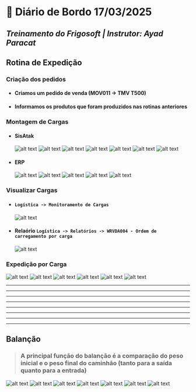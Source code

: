 # 📌 **Diário de Bordo 17/03/2025**
## *Treinamento do Frigosoft | Instrutor: Ayad Paracat*

## Rotina de Expedição

### Criação dos pedidos
- #### Criamos um pedido de venda (MOV011 -> TMV T500)
- #### Informamos os produtos que foram produzidos nas rotinas anteriores

### Montagem de Cargas
- #### SisAtak
    ![alt text](imagens/Screenshot_262.png)
    ![alt text](imagens/Screenshot_263.png)
    ![alt text](imagens/Screenshot_264.png)
    ![alt text](imagens/Screenshot_265.png)
    ![alt text](imagens/Screenshot_266.png)
    ![alt text](imagens/Screenshot_267.png)
    ![alt text](imagens/Screenshot_268.png)

- #### ERP
    ![alt text](imagens/Screenshot_269.png)
    ![alt text](imagens/Screenshot_270.png)
    ![alt text](imagens/Screenshot_271.png)
    ![alt text](imagens/Screenshot_272.png)
    ![alt text](imagens/Screenshot_273.png)

### Visualizar Cargas
- #### `Logística -> Monitoramento de Cargas`
    ![alt text](imagens/Screenshot_274.png)
- #### Relaório `Logística -> Relatórios -> WRVDA004 - Ordem de carregamento por carga`
    ![alt text](imagens/Screenshot_275.png)

### Expedição por Carga
![alt text](imagens/Screenshot_276.png)
![alt text](imagens/Screenshot_277.png)
![alt text](imagens/Screenshot_278.png)
![alt text](imagens/Screenshot_279.png)
![alt text](imagens/Screenshot_280.png)
![alt text](imagens/Screenshot_281.png)

---
---
---
---
---
---
---
---

## Balanção

> ### A principal função do balanção é a comparação do peso inicial e o peso final do caminhão (tanto para a saída quanto para a entrada)

![alt text](imagens/Screenshot_282.png)
![alt text](imagens/Screenshot_283.png)
![alt text](imagens/Screenshot_284.png)
![alt text](imagens/Screenshot_285.png)
![alt text](imagens/Screenshot_286.png)
![alt text](imagens/Screenshot_287.png)
![alt text](imagens/Screenshot_288.png)